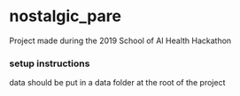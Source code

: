 # nostalgic_pare
Project made during the 2019 School of AI Health Hackathon

### setup instructions
data should be put in a data folder at the root of the project
